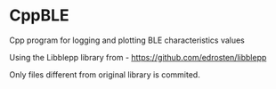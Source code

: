 # CppBLE
Cpp program for logging and plotting BLE characteristics values

Using the Libblepp library from - https://github.com/edrosten/libblepp

Only files different from original library is commited.
